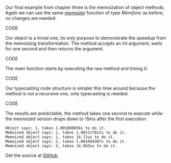Our final example from chapter three is the memoization of object methods. Again we can use the same [*memoizer*](http://higherordergo.blogspot.com/2013/08/35-memoize-module_4.html) function of type *Memfunc* as before, no changes are needed.

CODE

Our object is a trivial one, its only purpose to demonstrate the speedup from the memoizing transformation. The method accepts an int argument, waits for one second and then returns the argument.

CODE

The *main* function starts by executing the raw method and timing it:

CODE

Our typecasting code structure is simpler this time around because the method is not a recursive one, only typecasting is needed.

CODE

The results are predictable, the method takes one second to execute while the memoized version drops down to 15ms after the first execution:

	Object says: 1, takes 1.001060856s to do it.
	Memoized object says: 1, takes 1.001117812s to do it.
	Memoized object says: 1, takes 14.71us to do it.
	Memoized object says: 2, takes 1.001044387s to do it.
	Memoized object says: 2, takes 14.893us to do it.

Get the source at [GitHub](https://github.com/mg/hog/blob/master/c3/method.go).